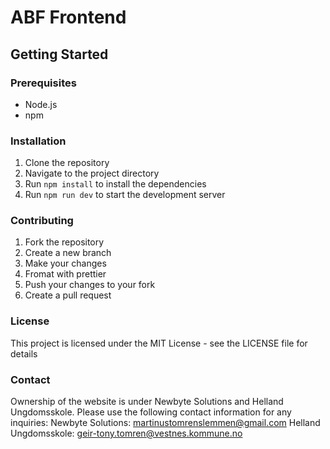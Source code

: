 # ABF Frontend

## Getting Started
### Prerequisites
- Node.js
- npm

### Installation
1. Clone the repository
2. Navigate to the project directory
3. Run `npm install` to install the dependencies
4. Run `npm run dev` to start the development server

### Contributing
1. Fork the repository
2. Create a new branch
3. Make your changes
4. Fromat with prettier
5. Push your changes to your fork
6. Create a pull request

### License
This project is licensed under the MIT License - see the LICENSE file for details

### Contact
Ownership of the website is under Newbyte Solutions and Helland Ungdomsskole. Please use the following contact information for any inquiries:
Newbyte Solutions: martinustomrenslemmen@gmail.com
Helland Ungdomsskole: geir-tony.tomren@vestnes.kommune.no